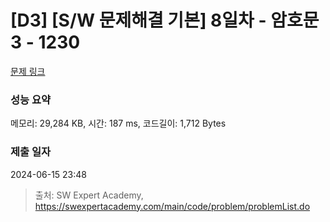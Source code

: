 # [D3] [S/W 문제해결 기본] 8일차 - 암호문3 - 1230 

[문제 링크](https://swexpertacademy.com/main/code/problem/problemDetail.do?contestProbId=AV14zIwqAHwCFAYD) 

### 성능 요약

메모리: 29,284 KB, 시간: 187 ms, 코드길이: 1,712 Bytes

### 제출 일자

2024-06-15 23:48



> 출처: SW Expert Academy, https://swexpertacademy.com/main/code/problem/problemList.do